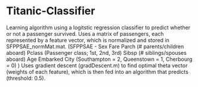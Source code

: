 # Titanic-Classifier

Learning algorithm using a logitstic regression classifier to predict whether or not a passenger survived.
Uses a matrix of passengers, each represented by a feature vector, which is normalized and stored in SFPPSAE_normMat.mat.
  (SFPPSAE -  Sex
              Fare
              Parch (# parents/children aboard)
              Pclass (Passenger class; 1st, 2nd, 3rd)
              Sibsp (# siblings/spouses aboard)
              Age
              Embarked City (Southampton = 2, Queenstown = 1, Cherbourg = 0)
  )
Uses gradient descent (gradDescent.m) to find optimal theta vector (weights of each feature), which is then fed into an algorithm that
  predicts (threshold: 0.5).
